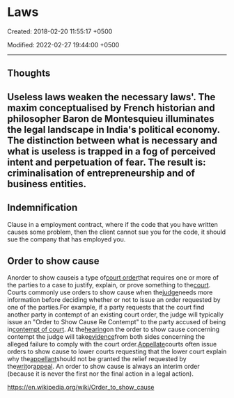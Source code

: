 # Laws

Created: 2018-02-20 11:55:17 +0500

Modified: 2022-02-27 19:44:00 +0500

---

## Thoughts

## Useless laws weaken the necessary laws'. The maxim conceptualised by French historian and philosopher Baron de Montesquieu illuminates the legal landscape in India's political economy. The distinction between what is necessary and what is useless is trapped in a fog of perceived intent and perpetuation of fear. The result is: criminalisation of entrepreneurship and of business entities.

## Indemnification

Clause in a employment contract, where if the code that you have written causes some problem, then the client cannot sue you for the code, it should sue the company that has employed you.

## Order to show cause

Anorder to show causeis a type of[court order](https://en.wikipedia.org/wiki/Court_order)that requires one or more of the parties to a case to justify, explain, or prove something to the[court](https://en.wikipedia.org/wiki/Court). Courts commonly use orders to show cause when the[judge](https://en.wikipedia.org/wiki/Judge)needs more information before deciding whether or not to issue an order requested by one of the parties.For example, if a party requests that the court find another party in contempt of an existing court order, the judge will typically issue an "Order to Show Cause Re Contempt" to the party accused of being in[contempt of court](https://en.wikipedia.org/wiki/Contempt_of_court). At the[hearing](https://en.wikipedia.org/wiki/Hearing_(law))on the order to show cause concerning contempt the judge will take[evidence](https://en.wikipedia.org/wiki/Evidence)from both sides concerning the alleged failure to comply with the court order.[Appellate](https://en.wikipedia.org/wiki/Appellate)courts often issue orders to show cause to lower courts requesting that the lower court explain why the[appellant](https://en.wikipedia.org/wiki/Appellant)should not be granted the relief requested by the[writ](https://en.wikipedia.org/wiki/Writ)or[appeal](https://en.wikipedia.org/wiki/Appeal). An order to show cause is always an interim order (because it is never the first nor the final action in a legal action).

<https://en.wikipedia.org/wiki/Order_to_show_cause>


